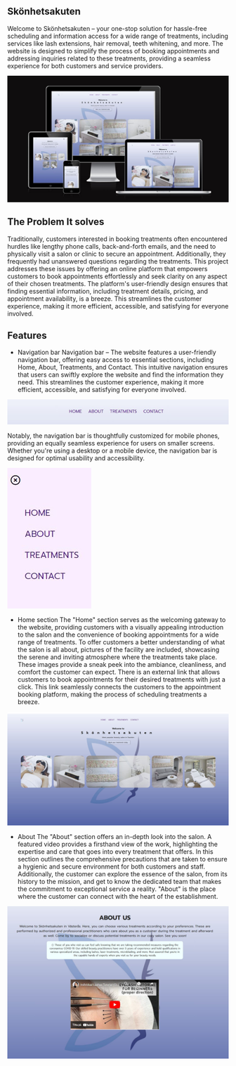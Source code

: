 ## Skönhetsakuten
Welcome to Skönhetsakuten – your one-stop solution for hassle-free scheduling and information access for a wide range of treatments, including services like lash extensions, hair removal, teeth whitening, and more. The website is designed to simplify the process of booking appointments and addressing inquiries related to these treatments, providing a seamless experience for both customers and service providers.



![Screenshot](assets/images/skonhet_mockup.JPG)


## The Problem It solves
Traditionally, customers interested in booking treatments often encountered hurdles like lengthy phone calls, back-and-forth emails, and the need to physically visit a salon or clinic to secure an appointment. Additionally, they frequently had unanswered questions regarding the treatments. This project addresses these issues by offering an online platform that empowers customers to book appointments effortlessly and seek clarity on any aspect of their chosen treatments. The platform's user-friendly design ensures that finding essential information, including treatment details, pricing, and appointment availability, is a breeze. This streamlines the customer experience, making it more efficient, accessible, and satisfying for everyone involved.

## Features

- Navigation bar
Navigation bar – The website features a user-friendly navigation bar, offering easy access to essential sections, including Home, About, Treatments, and Contact. This intuitive navigation ensures that users can swiftly explore the website and find the information they need.
This streamlines the customer experience, making it more efficient, accessible, and satisfying for everyone involved.

![Screenshot](assets/images/nav.JPG)

Notably, the navigation bar is thoughtfully customized for mobile phones, providing an equally seamless experience for users on smaller screens. Whether you're using a desktop or a mobile device, the navigation bar is designed for optimal usability and accessibility.

![Screenshot](assets/images/nav_phone.JPG)

- Home section
The "Home" section serves as the welcoming gateway to the website, providing customers with a visually appealing introduction to the salon and the convenience of booking appointments for a wide range of treatments. To offer customers a better understanding of what the salon is all about, pictures of the facility are included, showcasing the serene and inviting atmosphere where the treatments take place. These images provide a sneak peek into the ambiance, cleanliness, and comfort the customer can expect.
There is an external link that allows customers to book appointments for their desired treatments with just a click. This link seamlessly connects the customers to the appointment booking platform, making the process of scheduling treatments a breeze.

![Screenshot](assets/images/home.JPG)

- About
The "About" section offers an in-depth look into the salon. A featured video provides a firsthand view of the work, highlighting the expertise and care that goes into every treatment that offers. In this section outlines the comprehensive precautions that are taken to ensure a hygienic and secure environment for both customers and staff. Additionally, the customer can explore the essence of the salon, from its history to the mission, and get to know the dedicated team that makes the commitment to exceptional service a reality. "About" is the place where the customer can connect with the heart of the establishment.

![Screenshot](assets/images/about.JPG)
